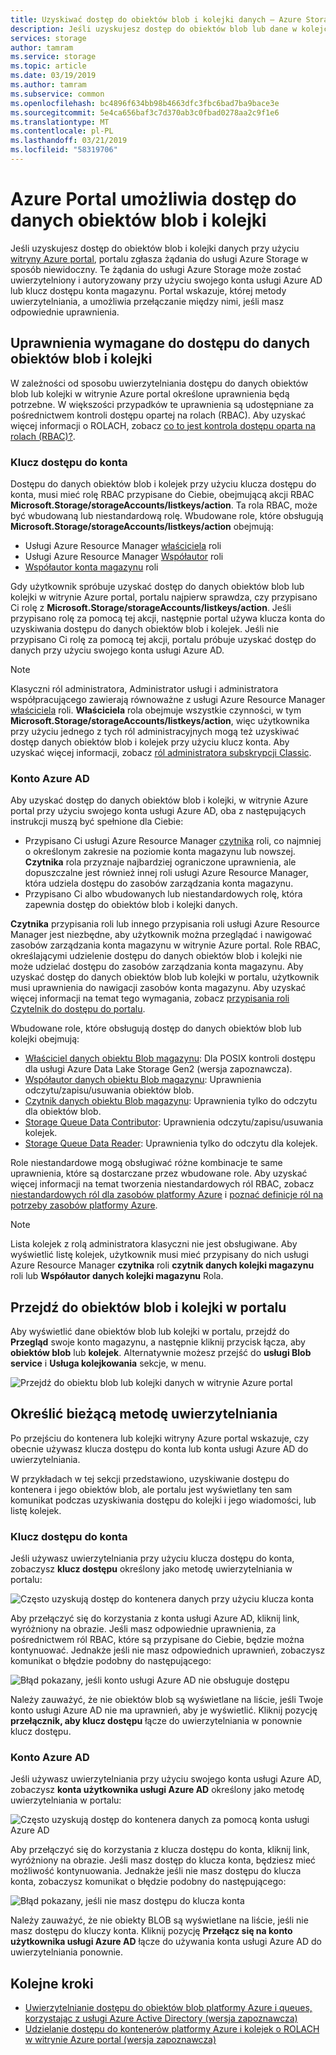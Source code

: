 ```yaml
---
title: Uzyskiwać dostęp do obiektów blob i kolejki danych — Azure Storage, użyj portalu Azure
description: Jeśli uzyskujesz dostęp do obiektów blob lub dane w kolejce przy użyciu witryny Azure portal, portal sprawia, że żądania do usługi Azure Storage w sposób niewidoczny. Te żądania do usługi Azure Storage może zostać uwierzytelniony i autoryzowany przy użyciu swojego konta usługi Azure AD lub klucz dostępu konta magazynu.
services: storage
author: tamram
ms.service: storage
ms.topic: article
ms.date: 03/19/2019
ms.author: tamram
ms.subservice: common
ms.openlocfilehash: bc4896f634bb98b4663dfc3fbc6bad7ba9bace3e
ms.sourcegitcommit: 5e4ca656baf3c7d370ab3c0fbad0278aa2c9f1e6
ms.translationtype: MT
ms.contentlocale: pl-PL
ms.lasthandoff: 03/21/2019
ms.locfileid: "58319706"
---
```

# <a name="use-the-azure-portal-to-access-blob-or-queue-data"></a>Azure Portal umożliwia dostęp do danych obiektów blob i kolejki

Jeśli uzyskujesz dostęp do obiektów blob i kolejki danych przy użyciu [witryny Azure portal](https://portal.azure.com), portalu zgłasza żądania do usługi Azure Storage w sposób niewidoczny. Te żądania do usługi Azure Storage może zostać uwierzytelniony i autoryzowany przy użyciu swojego konta usługi Azure AD lub klucz dostępu konta magazynu. Portal wskazuje, której metody uwierzytelniania, a umożliwia przełączanie między nimi, jeśli masz odpowiednie uprawnienia.  

## <a name="permissions-needed-to-access-blob-or-queue-data"></a>Uprawnienia wymagane do dostępu do danych obiektów blob i kolejki

W zależności od sposobu uwierzytelniania dostępu do danych obiektów blob lub kolejki w witrynie Azure portal określone uprawnienia będą potrzebne. W większości przypadków te uprawnienia są udostępniane za pośrednictwem kontroli dostępu opartej na rolach (RBAC). Aby uzyskać więcej informacji o ROLACH, zobacz [co to jest kontrola dostępu oparta na rolach (RBAC)?](../../role-based-access-control/overview.md).

### <a name="account-access-key"></a>Klucz dostępu do konta

Dostępu do danych obiektów blob i kolejek przy użyciu klucza dostępu do konta, musi mieć rolę RBAC przypisane do Ciebie, obejmującą akcji RBAC **Microsoft.Storage/storageAccounts/listkeys/action**. Ta rola RBAC, może być wbudowaną lub niestandardową rolę. Wbudowane role, które obsługują **Microsoft.Storage/storageAccounts/listkeys/action** obejmują:

- Usługi Azure Resource Manager [właściciela](../../role-based-access-control/built-in-roles.md#owner) roli
- Usługi Azure Resource Manager [Współautor](../../role-based-access-control/built-in-roles.md#contributor) roli
- [Współautor konta magazynu](../../role-based-access-control/built-in-roles.md#storage-account-contributor) roli

Gdy użytkownik spróbuje uzyskać dostęp do danych obiektów blob lub kolejki w witrynie Azure portal, portalu najpierw sprawdza, czy przypisano Ci rolę z **Microsoft.Storage/storageAccounts/listkeys/action**. Jeśli przypisano rolę za pomocą tej akcji, następnie portal używa klucza konta do uzyskiwania dostępu do danych obiektów blob i kolejek. Jeśli nie przypisano Ci rolę za pomocą tej akcji, portalu próbuje uzyskać dostęp do danych przy użyciu swojego konta usługi Azure AD.

> [!NOTE]
> Klasyczni ról administratora, Administrator usługi i administratora współpracującego zawierają równoważne z usługi Azure Resource Manager [właściciela](../../role-based-access-control/built-in-roles.md#owner) roli. **Właściciela** rola obejmuje wszystkie czynności, w tym **Microsoft.Storage/storageAccounts/listkeys/action**, więc użytkownika przy użyciu jednego z tych ról administracyjnych mogą też uzyskiwać dostęp danych obiektów blob i kolejek przy użyciu klucz konta. Aby uzyskać więcej informacji, zobacz [ról administratora subskrypcji Classic](../../role-based-access-control/rbac-and-directory-admin-roles.md#classic-subscription-administrator-roles).

### <a name="azure-ad-account"></a>Konto Azure AD

Aby uzyskać dostęp do danych obiektów blob i kolejki, w witrynie Azure portal przy użyciu swojego konta usługi Azure AD, oba z następujących instrukcji muszą być spełnione dla Ciebie:

- Przypisano Ci usługi Azure Resource Manager [czytnika](../../role-based-access-control/built-in-roles.md#reader) roli, co najmniej o określonym zakresie na poziomie konta magazynu lub nowszej. **Czytnika** rola przyznaje najbardziej ograniczone uprawnienia, ale dopuszczalne jest również innej roli usługi Azure Resource Manager, która udziela dostępu do zasobów zarządzania konta magazynu.
- Przypisano Ci albo wbudowanych lub niestandardowych rolę, która zapewnia dostęp do obiektów blob i kolejki danych.

**Czytnika** przypisania roli lub innego przypisania roli usługi Azure Resource Manager jest niezbędne, aby użytkownik można przeglądać i nawigować zasobów zarządzania konta magazynu w witrynie Azure portal. Role RBAC, określającymi udzielenie dostępu do danych obiektów blob i kolejki nie może udzielać dostępu do zasobów zarządzania konta magazynu. Aby uzyskać dostęp do danych obiektów blob lub kolejki w portalu, użytkownik musi uprawnienia do nawigacji zasobów konta magazynu. Aby uzyskać więcej informacji na temat tego wymagania, zobacz [przypisania roli Czytelnik do dostępu do portalu](../common/storage-auth-aad-rbac.md#assign-the-reader-role-for-portal-access).

Wbudowane role, które obsługują dostęp do danych obiektów blob lub kolejki obejmują:

- [Właściciel danych obiektu Blob magazynu](../../role-based-access-control/built-in-roles.md#storage-blob-data-owner-preview): Dla POSIX kontroli dostępu dla usługi Azure Data Lake Storage Gen2 (wersja zapoznawcza).
- [Współautor danych obiektu Blob magazynu](../../role-based-access-control/built-in-roles.md#storage-blob-data-contributor-preview): Uprawnienia odczytu/zapisu/usuwania obiektów blob.
- [Czytnik danych obiektu Blob magazynu](../../role-based-access-control/built-in-roles.md#storage-blob-data-reader-preview): Uprawnienia tylko do odczytu dla obiektów blob.
- [Storage Queue Data Contributor](../../role-based-access-control/built-in-roles.md#storage-queue-data-contributor-preview): Uprawnienia odczytu/zapisu/usuwania kolejek.
- [Storage Queue Data Reader](../../role-based-access-control/built-in-roles.md#storage-queue-data-reader-preview): Uprawnienia tylko do odczytu dla kolejek.
    
Role niestandardowe mogą obsługiwać różne kombinacje te same uprawnienia, które są dostarczane przez wbudowane role. Aby uzyskać więcej informacji na temat tworzenia niestandardowych ról RBAC, zobacz [niestandardowych ról dla zasobów platformy Azure](../../role-based-access-control/custom-roles.md) i [poznać definicje ról na potrzeby zasobów platformy Azure](../../role-based-access-control/role-definitions.md).

> [!NOTE]
> Lista kolejek z rolą administratora klasyczni nie jest obsługiwane. Aby wyświetlić listę kolejek, użytkownik musi mieć przypisany do nich usługi Azure Resource Manager **czytnika** roli **czytnik danych kolejki magazynu** roli lub **Współautor danych kolejki magazynu** Rola.

## <a name="navigate-to-blobs-or-queues-in-the-portal"></a>Przejdź do obiektów blob i kolejki w portalu

Aby wyświetlić dane obiektów blob lub kolejki w portalu, przejdź do **Przegląd** swoje konto magazynu, a następnie kliknij przycisk łącza, aby **obiektów blob** lub **kolejek**. Alternatywnie możesz przejść do **usługi Blob service** i **Usługa kolejkowania** sekcje, w menu. 

![Przejdź do obiektu blob lub kolejki danych w witrynie Azure portal](media/storage-access-blobs-queues-portal/blob-queue-access.png)

## <a name="determine-the-current-authentication-method"></a>Określić bieżącą metodę uwierzytelniania

Po przejściu do kontenera lub kolejki witryny Azure portal wskazuje, czy obecnie używasz klucza dostępu do konta lub konta usługi Azure AD do uwierzytelniania.

W przykładach w tej sekcji przedstawiono, uzyskiwanie dostępu do kontenera i jego obiektów blob, ale portalu jest wyświetlany ten sam komunikat podczas uzyskiwania dostępu do kolejki i jego wiadomości, lub listę kolejek.

### <a name="account-access-key"></a>Klucz dostępu do konta

Jeśli używasz uwierzytelniania przy użyciu klucza dostępu do konta, zobaczysz **klucz dostępu** określony jako metodę uwierzytelniania w portalu:

![Często uzyskują dostęp do kontenera danych przy użyciu klucza konta](media/storage-access-blobs-queues-portal/auth-method-access-key.png)

Aby przełączyć się do korzystania z konta usługi Azure AD, kliknij link, wyróżniony na obrazie. Jeśli masz odpowiednie uprawnienia, za pośrednictwem ról RBAC, które są przypisane do Ciebie, będzie można kontynuować. Jednakże jeśli nie masz odpowiednich uprawnień, zobaczysz komunikat o błędzie podobny do następującego:

![Błąd pokazany, jeśli konto usługi Azure AD nie obsługuje dostępu](media/storage-access-blobs-queues-portal/auth-error-azure-ad.png)

Należy zauważyć, że nie obiektów blob są wyświetlane na liście, jeśli Twoje konto usługi Azure AD nie ma uprawnień, aby je wyświetlić. Kliknij pozycję **przełącznik, aby klucz dostępu** łącze do uwierzytelniania w ponownie klucz dostępu.

### <a name="azure-ad-account"></a>Konto Azure AD

Jeśli używasz uwierzytelniania przy użyciu swojego konta usługi Azure AD, zobaczysz **konta użytkownika usługi Azure AD** określony jako metodę uwierzytelniania w portalu:

![Często uzyskują dostęp do kontenera danych za pomocą konta usługi Azure AD](media/storage-access-blobs-queues-portal/auth-method-azure-ad.png)

Aby przełączyć się do korzystania z klucza dostępu do konta, kliknij link, wyróżniony na obrazie. Jeśli masz dostęp do klucza konta, będziesz mieć możliwość kontynuowania. Jednakże jeśli nie masz dostępu do klucza konta, zobaczysz komunikat o błędzie podobny do następującego:

![Błąd pokazany, jeśli nie masz dostępu do klucza konta](media/storage-access-blobs-queues-portal/auth-error-access-key.png)

Należy zauważyć, że nie obiekty BLOB są wyświetlane na liście, jeśli nie masz dostępu do kluczy konta. Kliknij pozycję **Przełącz się na konto użytkownika usługi Azure AD** łącze do używania konta usługi Azure AD do uwierzytelniania ponownie.

## <a name="next-steps"></a>Kolejne kroki

- [Uwierzytelnianie dostępu do obiektów blob platformy Azure i queues, korzystając z usługi Azure Active Directory (wersja zapoznawcza)](storage-auth-aad.md)
- [Udzielanie dostępu do kontenerów platformy Azure i kolejek o ROLACH w witrynie Azure portal (wersja zapoznawcza)](storage-auth-aad-rbac.md)